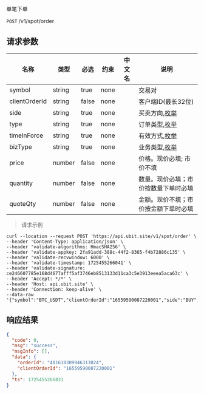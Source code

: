 单笔下单

`POST` /v1/spot/order

## 请求参数

| 名称            | 类型     | 必选    | 约束   | 中文名 | 说明                                |
|---------------|--------|-------|------|-----|-----------------------------------|
| symbol        | string | true  | none |     | 交易对                               |
| clientOrderId | string | false | none |     | 客户端ID(最长32位)                      |
| side          | string | true  | none |     | 买卖方向,[枚举](/zh-cn/README?id=买卖方向)      |
| type          | string | true  | none |     | 订单类型,[枚举](/zh-cn/README?id=订单类型)   |
| timeInForce   | string | true  | none |     | 有效方式,[枚举](/zh-cn/README.md?id=BizType) |
| bizType       | string | true  | none |     | 业务类型,[枚举](/zh-cn/README.md?id=BizType) |
| price         | number | false | none |     | 价格。现价必填; 市价不填                     |
| quantity      | number | false | none |     | 数量。现价必填；市价按数量下单时必填                |
| quoteQty      | number | false | none |     | 金额。现价不填；市价按金额下单时必填                |

> 请求示例

```shell
curl --location --request POST 'https://api.ubit.site/v1/spot/order' \
--header 'Content-Type: application/json' \
--header 'validate-algorithms: HmacSHA256' \
--header 'validate-appkey: 2fa91add-388c-44f2-8365-f4b72886c135' \
--header 'validate-recvwindow: 6000' \
--header 'validate-timestamp: 1725455266041' \
--header 'validate-signature: ce246607785e168d4677afff5af3746eb8513133d11ca3c5e3913eeea5aca63c' \
--header 'Accept: */*' \
--header 'Host: api.ubit.site' \
--header 'Connection: keep-alive' \
--data-raw '{"symbol":"BTC_USDT","clientOrderId":"16559590087220001","side":"BUY","type":"LIMIT","timeInForce":"FOK","bizType":"SPOT","price":40000,"quantity":2,"media":"btok","mediaChannel":"12345"}'
```

## 响应结果

```json
{
  "code": 0,
  "msg": "success",
  "msgInfo": [],
  "data": {
    "orderId": "401618309946313024",
    "clientOrderId": "16559590087220001"
  },
  "ts": 1725455266831
}
```

